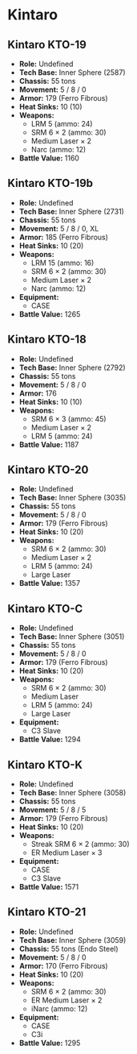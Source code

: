 # Kintaro
## Kintaro KTO-19
- **Role:** Undefined
- **Tech Base:** Inner Sphere (2587)
- **Chassis:** 55 tons
- **Movement:** 5 / 8 / 0
- **Armor:** 179 (Ferro Fibrous)
- **Heat Sinks:** 10 (10)
- **Weapons:**
  - LRM 5 (ammo: 24)
  - SRM 6 × 2 (ammo: 30)
  - Medium Laser × 2
  - Narc (ammo: 12)
- **Battle Value:** 1160

## Kintaro KTO-19b
- **Role:** Undefined
- **Tech Base:** Inner Sphere (2731)
- **Chassis:** 55 tons
- **Movement:** 5 / 8 / 0, XL
- **Armor:** 185 (Ferro Fibrous)
- **Heat Sinks:** 10 (20)
- **Weapons:**
  - LRM 15 (ammo: 16)
  - SRM 6 × 2 (ammo: 30)
  - Medium Laser × 2
  - Narc (ammo: 12)
- **Equipment:**
  - CASE
- **Battle Value:** 1265

## Kintaro KTO-18
- **Role:** Undefined
- **Tech Base:** Inner Sphere (2792)
- **Chassis:** 55 tons
- **Movement:** 5 / 8 / 0
- **Armor:** 176
- **Heat Sinks:** 10 (10)
- **Weapons:**
  - SRM 6 × 3 (ammo: 45)
  - Medium Laser × 2
  - LRM 5 (ammo: 24)
- **Battle Value:** 1187

## Kintaro KTO-20
- **Role:** Undefined
- **Tech Base:** Inner Sphere (3035)
- **Chassis:** 55 tons
- **Movement:** 5 / 8 / 0
- **Armor:** 179 (Ferro Fibrous)
- **Heat Sinks:** 10 (20)
- **Weapons:**
  - SRM 6 × 2 (ammo: 30)
  - Medium Laser × 2
  - LRM 5 (ammo: 24)
  - Large Laser
- **Battle Value:** 1357

## Kintaro KTO-C
- **Role:** Undefined
- **Tech Base:** Inner Sphere (3051)
- **Chassis:** 55 tons
- **Movement:** 5 / 8 / 0
- **Armor:** 179 (Ferro Fibrous)
- **Heat Sinks:** 10 (20)
- **Weapons:**
  - SRM 6 × 2 (ammo: 30)
  - Medium Laser
  - LRM 5 (ammo: 24)
  - Large Laser
- **Equipment:**
  - C3 Slave
- **Battle Value:** 1294

## Kintaro KTO-K
- **Role:** Undefined
- **Tech Base:** Inner Sphere (3058)
- **Chassis:** 55 tons
- **Movement:** 5 / 8 / 5
- **Armor:** 179 (Ferro Fibrous)
- **Heat Sinks:** 10 (20)
- **Weapons:**
  - Streak SRM 6 × 2 (ammo: 30)
  - ER Medium Laser × 3
- **Equipment:**
  - CASE
  - C3 Slave
- **Battle Value:** 1571

## Kintaro KTO-21
- **Role:** Undefined
- **Tech Base:** Inner Sphere (3059)
- **Chassis:** 55 tons (Endo Steel)
- **Movement:** 5 / 8 / 0
- **Armor:** 170 (Ferro Fibrous)
- **Heat Sinks:** 10 (20)
- **Weapons:**
  - SRM 6 × 2 (ammo: 30)
  - ER Medium Laser × 2
  - iNarc (ammo: 12)
- **Equipment:**
  - CASE
  - C3i
- **Battle Value:** 1295

